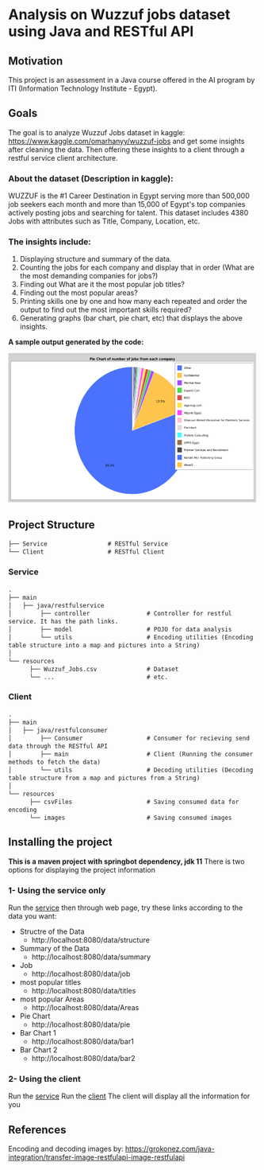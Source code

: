 # Analysis on Wuzzuf jobs dataset using Java and RESTful API
## Motivation
This project is an assessment in a Java course offered in the AI program by ITI (Information Technology Institute - Egypt). 

## Goals
The goal is to analyze Wuzzuf Jobs dataset in kaggle: https://www.kaggle.com/omarhanyy/wuzzuf-jobs and get some insights after cleaning the data. Then offering these insights to a client through a restful service client architecture. 

### About the dataset (Description in kaggle):
WUZZUF is the #1 Career Destination in Egypt serving more than 500,000 job seekers each month and more than 15,000 of Egypt's top companies actively posting jobs and searching for talent. This dataset includes 4380 Jobs with attributes such as Title, Company, Location, etc. 

### The insights include:
   1. Displaying structure and summary of the data.
   2. Counting the jobs for each company and display that in order (What are the most demanding companies for jobs?)
   3. Finding out What are it the most popular job titles? 
   4. Finding out the most popular areas?
   5. Printing skills one by one and how many each repeated and order the output to find out the most important skills required?
   6. Generating graphs (bar chart, pie chart, etc) that displays the above insights.
 
 **A sample output generated by the code:**

<img src="Client/src/main/resources/images/pie.jpg " alt=" A sample output generated by the code" width="500" height="300">

## Project Structure
```
├── Service                 # RESTful Service
└── Client                  # RESTful Client
```

### Service
```
.
├── main                    
│   ├── java/restfulservice               
│        ├── controller                # Controller for restful service. It has the path links.
│        ├── model                     # POJO for data analysis 
│        └── utils                     # Encoding utilities (Encoding table structure into a map and pictures into a String)
│        
└── resources
      ├── Wuzzuf_Jobs.csv              # Dataset
      └── ...                          # etc.
```
### Client
```
.
├── main                    
│   ├── java/restfulconsumer              
│        ├── Consumer                  # Consumer for recieving send data through the RESTful API
│        ├── main                      # Client (Running the consumer methods to fetch the data) 
│        └── utils                     # Decoding utilities (Decoding table structure from a map and pictures from a String)
│        
└── resources
      ├── csvFiles                     # Saving consumed data for encoding
      └── images                       # Saving consumed images
```
## Installing the project
**This is a maven project with springbot dependency, jdk 11**
There is two options for displaying the project information 
### 1- Using the service only 
Run the [service](Service/src/main/java/restfulservice) then through web page, try these links according to the data you want:
   - Structre of the Data 
     * http://localhost:8080/data/structure
   - Summary of the Data 
        * http://localhost:8080/data/summary
   - Job
        * http://localhost:8080/data/job
   - most popular titles
        * http://localhost:8080/data/titles
   - most popular Areas
        * http://localhost:8080/data/Areas
   - Pie Chart
        *  http://localhost:8080/data/pie
   - Bar Chart 1
        * http://localhost:8080/data/bar1
   - Bar Chart 2
        * http://localhost:8080/data/bar2

### 2- Using the client
Run the  [service](Service/src/main/java/restfulservice)
Run the  [client](Client/src/main/java/restfulconsumer/main)
The client will display all the information for you 

## References
Encoding and decoding images by: https://grokonez.com/java-integration/transfer-image-restfulapi-image-restfulapi


